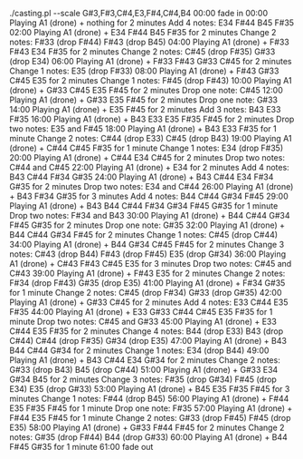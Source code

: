 ./casting.pl --scale G#3,F#3,C#4,E3,F#4,C#4,B4
00:00 fade in
00:00 Playing A1 (drone) + nothing for 2 minutes
      Add 4 notes: E34 F#44 B45 F#35
02:00 Playing A1 (drone) + E34 F#44 B45 F#35 for 2 minutes
      Change 2 notes: F#33 (drop F#44) F#43 (drop B45)
04:00 Playing A1 (drone) + F#33 F#43 E34 F#35 for 2 minutes
      Change 2 notes: C#45 (drop F#35) G#33 (drop E34)
06:00 Playing A1 (drone) + F#33 F#43 G#33 C#45 for 2 minutes
      Change 1 notes: E35 (drop F#33)
08:00 Playing A1 (drone) + F#43 G#33 C#45 E35 for 2 minutes
      Change 1 notes: F#45 (drop F#43)
10:00 Playing A1 (drone) + G#33 C#45 E35 F#45 for 2 minutes
      Drop one note: C#45
12:00 Playing A1 (drone) + G#33 E35 F#45 for 2 minutes
      Drop one note: G#33
14:00 Playing A1 (drone) + E35 F#45 for 2 minutes
      Add 3 notes: B43 E33 F#35
16:00 Playing A1 (drone) + B43 E33 E35 F#35 F#45 for 2 minutes
      Drop two notes: E35 and F#45
18:00 Playing A1 (drone) + B43 E33 F#35 for 1 minute
      Change 2 notes: C#44 (drop E33) C#45 (drop B43)
19:00 Playing A1 (drone) + C#44 C#45 F#35 for 1 minute
      Change 1 notes: E34 (drop F#35)
20:00 Playing A1 (drone) + C#44 E34 C#45 for 2 minutes
      Drop two notes: C#44 and C#45
22:00 Playing A1 (drone) + E34 for 2 minutes
      Add 4 notes: B43 C#44 F#34 G#35
24:00 Playing A1 (drone) + B43 C#44 E34 F#34 G#35 for 2 minutes
      Drop two notes: E34 and C#44
26:00 Playing A1 (drone) + B43 F#34 G#35 for 3 minutes
      Add 4 notes: B44 C#44 G#34 F#45
29:00 Playing A1 (drone) + B43 B44 C#44 F#34 G#34 F#45 G#35 for 1 minute
      Drop two notes: F#34 and B43
30:00 Playing A1 (drone) + B44 C#44 G#34 F#45 G#35 for 2 minutes
      Drop one note: G#35
32:00 Playing A1 (drone) + B44 C#44 G#34 F#45 for 2 minutes
      Change 1 notes: C#45 (drop C#44)
34:00 Playing A1 (drone) + B44 G#34 C#45 F#45 for 2 minutes
      Change 3 notes: C#43 (drop B44) F#43 (drop F#45) E35 (drop G#34)
36:00 Playing A1 (drone) + C#43 F#43 C#45 E35 for 3 minutes
      Drop two notes: C#45 and C#43
39:00 Playing A1 (drone) + F#43 E35 for 2 minutes
      Change 2 notes: F#34 (drop F#43) G#35 (drop E35)
41:00 Playing A1 (drone) + F#34 G#35 for 1 minute
      Change 2 notes: C#45 (drop F#34) G#33 (drop G#35)
42:00 Playing A1 (drone) + G#33 C#45 for 2 minutes
      Add 4 notes: E33 C#44 E35 F#35
44:00 Playing A1 (drone) + E33 G#33 C#44 C#45 E35 F#35 for 1 minute
      Drop two notes: C#45 and G#33
45:00 Playing A1 (drone) + E33 C#44 E35 F#35 for 2 minutes
      Change 4 notes: B44 (drop E33) B43 (drop C#44) C#44 (drop F#35) G#34 (drop E35)
47:00 Playing A1 (drone) + B43 B44 C#44 G#34 for 2 minutes
      Change 1 notes: E34 (drop B44)
49:00 Playing A1 (drone) + B43 C#44 E34 G#34 for 2 minutes
      Change 2 notes: G#33 (drop B43) B45 (drop C#44)
51:00 Playing A1 (drone) + G#33 E34 G#34 B45 for 2 minutes
      Change 3 notes: F#35 (drop G#34) F#45 (drop E34) E35 (drop G#33)
53:00 Playing A1 (drone) + B45 E35 F#35 F#45 for 3 minutes
      Change 1 notes: F#44 (drop B45)
56:00 Playing A1 (drone) + F#44 E35 F#35 F#45 for 1 minute
      Drop one note: F#35
57:00 Playing A1 (drone) + F#44 E35 F#45 for 1 minute
      Change 2 notes: G#33 (drop F#45) F#45 (drop E35)
58:00 Playing A1 (drone) + G#33 F#44 F#45 for 2 minutes
      Change 2 notes: G#35 (drop F#44) B44 (drop G#33)
60:00 Playing A1 (drone) + B44 F#45 G#35 for 1 minute
61:00 fade out
